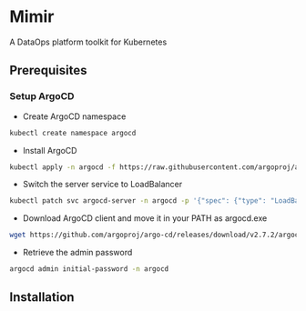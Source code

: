 # Mimir
A DataOps platform toolkit for Kubernetes

## Prerequisites

### Setup ArgoCD

- Create ArgoCD namespace
````bash
kubectl create namespace argocd
````

- Install ArgoCD
````bash
kubectl apply -n argocd -f https://raw.githubusercontent.com/argoproj/argo-cd/stable/manifests/install.yaml
````

- Switch the server service to LoadBalancer
````bash
kubectl patch svc argocd-server -n argocd -p '{"spec": {"type": "LoadBalancer"}}'
````

- Download ArgoCD client and move it in your PATH as argocd.exe
````bash
wget https://github.com/argoproj/argo-cd/releases/download/v2.7.2/argocd-windows-amd64.exe
````

- Retrieve the admin password
````bash
argocd admin initial-password -n argocd
````

## Installation
